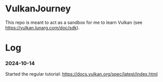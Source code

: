 # VulkanJourney
This repo is meant to act as a sandbox for me to learn Vulkan (see https://vulkan.lunarg.com/doc/sdk).

# Log
### 2024-10-14
Started the regular tutorial: https://docs.vulkan.org/spec/latest/index.html

